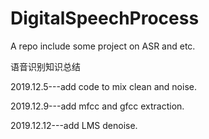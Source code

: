 # DigitalSpeechProcess
A repo include some project on ASR and etc.

语音识别知识总结

2019.12.5---add code to mix clean and noise.

2019.12.9---add mfcc and gfcc extraction.

2019.12.12---add LMS denoise.
